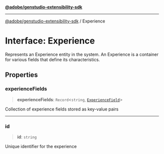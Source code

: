 [**@adobe/genstudio-extensibility-sdk**](../README.md)

***

[@adobe/genstudio-extensibility-sdk](../globals.md) / Experience

# Interface: Experience

Represents an Experience entity in the system.
An Experience is a container for various fields that define its characteristics.

## Properties

### experienceFields

> **experienceFields**: `Record`\<`string`, [`ExperienceField`](ExperienceField.md)\>

Collection of experience fields stored as key-value pairs

***

### id

> **id**: `string`

Unique identifier for the experience

